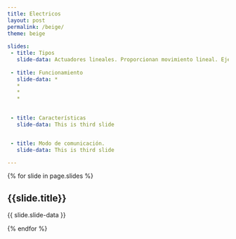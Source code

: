 ```yaml
---
title: Electricos
layout: post
permalink: /beige/
theme: beige
 
slides:
 - title: Tipos
   slide-data: Actuadores lineales. Proporcionan movimiento lineal. Ejemplo. cilindros electricos - Actuadores rotativos. Generan movimiento rotacional. Ejemplo. servomotores - Actuadores de paso a paso. Permiten movimientos precisos en pasos discretos - Actuadores piezoelectricos. Utilizan materiales piezoeléctricos para generar movimiento al aplicar voltaje.
     
 - title: Funcionamiento 
   slide-data: *
   *
   *
   *

   
 - title: Características 
   slide-data: This is third slide


 - title: Modo de comunicación. 
   slide-data: This is third slide

---
```


{% for slide in page.slides %}
                    
<section data-background="{% if slide.background %}{{slide.background}}{% else %}{{page.background}}{% endif %}"><h1>{{slide.title}}</h1>{{ slide.slide-data }}</section>
                    
{% endfor %}
    

